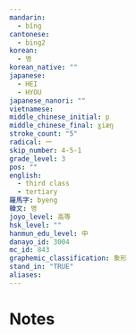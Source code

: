 ```yaml
---
mandarin:
  - bǐng
cantonese:
  - bing2
korean:
  - 병
korean_native: ""
japanese:
  - HEI
  - HYOU
japanese_nanori: ""
vietnamese:
middle_chinese_initial: p
middle_chinese_final: ɣiæŋ
stroke_count: "5"
radical: 一
skip_number: 4-5-1
grade_level: 3
pos: ""
english:
  - third class
  - tertiary
羅馬字: byeng
韓文: 병
joyo_level: 高等
hsk_level: ""
hanmun_edu_level: 中
danayo_id: 3004
mc_id: 843
graphemic_classification: 象形
stand_in: "TRUE"
aliases:
---
```


# Notes
